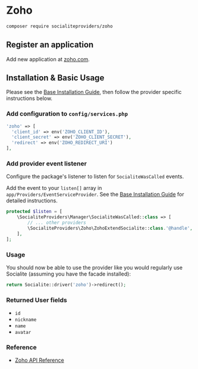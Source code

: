 # Zoho

```bash
composer require socialiteproviders/zoho
```

## Register an application 

Add new application at [zoho.com](https://accounts.zoho.com/developerconsole).

## Installation & Basic Usage

Please see the [Base Installation Guide](https://socialiteproviders.com/usage/), then follow the provider specific instructions below.

### Add configuration to `config/services.php`

```php
'zoho' => [    
  'client_id' => env('ZOHO_CLIENT_ID'),  
  'client_secret' => env('ZOHO_CLIENT_SECRET'),  
  'redirect' => env('ZOHO_REDIRECT_URI') 
],
```

### Add provider event listener

Configure the package's listener to listen for `SocialiteWasCalled` events.

Add the event to your `listen[]` array in `app/Providers/EventServiceProvider`. See the [Base Installation Guide](https://socialiteproviders.com/usage/) for detailed instructions.

```php
protected $listen = [
    \SocialiteProviders\Manager\SocialiteWasCalled::class => [
        // ... other providers
        \SocialiteProviders\Zoho\ZohoExtendSocialite::class.'@handle',
    ],
];
```

### Usage

You should now be able to use the provider like you would regularly use Socialite (assuming you have the facade installed):

```php
return Socialite::driver('zoho')->redirect();
```

### Returned User fields

- ``id``
- ``nickname``
- ``name``
- ``avatar``

### Reference

- [Zoho API Reference](https://www.zoho.com/developer/rest-api.html)
